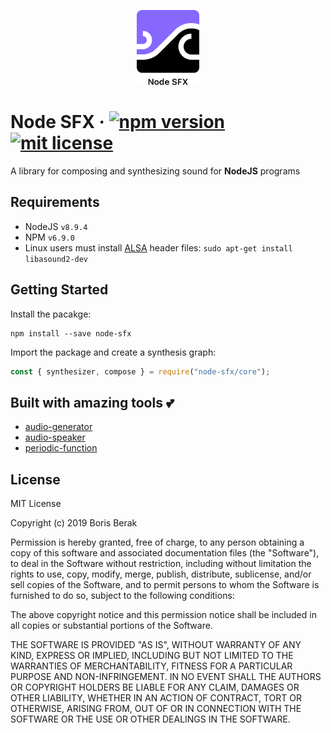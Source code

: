 <p align="center">
  <img src="https://raw.githubusercontent.com/bberak/node-sfx/master/assets/logo.png" alt="Node SFX" height="120" />
</p>

# Node SFX &middot; [![npm version](https://badge.fury.io/js/node-sfx.svg)](https://badge.fury.io/js/node-sfx) [![mit license](https://img.shields.io/badge/license-MIT-50CB22.svg)](https://opensource.org/licenses/MIT)

A library for composing and synthesizing sound for **NodeJS** programs

## Requirements

- NodeJS `v8.9.4`
- NPM `v6.9.0`
- Linux users must install [ALSA](https://alsa-project.org/wiki/Main_Page) header files: `sudo apt-get install libasound2-dev`

## Getting Started

Install the pacakge:

```
npm install --save node-sfx
```

Import the package and create a synthesis graph:

```javascript
const { synthesizer, compose } = require("node-sfx/core");
```

## Built with amazing tools 💕

- [audio-generator](https://github.com/audiojs/audio-generator)
- [audio-speaker](https://github.com/audiojs/audio-speaker)
- [periodic-function](https://github.com/scijs/periodic-function)

## License

MIT License

Copyright (c) 2019 Boris Berak

Permission is hereby granted, free of charge, to any person obtaining a copy
of this software and associated documentation files (the "Software"), to deal
in the Software without restriction, including without limitation the rights
to use, copy, modify, merge, publish, distribute, sublicense, and/or sell
copies of the Software, and to permit persons to whom the Software is
furnished to do so, subject to the following conditions:

The above copyright notice and this permission notice shall be included in all
copies or substantial portions of the Software.

THE SOFTWARE IS PROVIDED "AS IS", WITHOUT WARRANTY OF ANY KIND, EXPRESS OR
IMPLIED, INCLUDING BUT NOT LIMITED TO THE WARRANTIES OF MERCHANTABILITY,
FITNESS FOR A PARTICULAR PURPOSE AND NON-INFRINGEMENT. IN NO EVENT SHALL THE
AUTHORS OR COPYRIGHT HOLDERS BE LIABLE FOR ANY CLAIM, DAMAGES OR OTHER
LIABILITY, WHETHER IN AN ACTION OF CONTRACT, TORT OR OTHERWISE, ARISING FROM,
OUT OF OR IN CONNECTION WITH THE SOFTWARE OR THE USE OR OTHER DEALINGS IN THE
SOFTWARE.